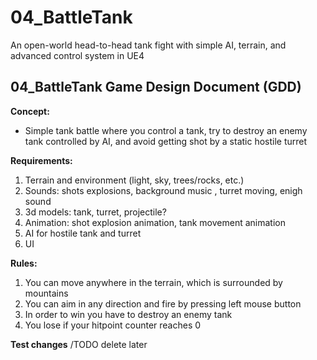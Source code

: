 # 04_BattleTank
An open-world head-to-head tank fight with simple AI, terrain, and advanced control system in UE4

## 04_BattleTank Game Design Document (GDD)

**Concept:**

* Simple tank battle where you control a tank, try to destroy an enemy tank controlled by AI, and avoid getting shot by a static hostile turret

**Requirements:** 

1. Terrain and environment (light, sky, trees/rocks, etc.)
2. Sounds: shots explosions, background music , turret moving, enigh sound
3. 3d models: tank, turret, projectile? 
4. Animation: shot explosion animation, tank movement animation
5. AI for hostile tank and turret 
6. UI

**Rules:**

1. You can move anywhere in the terrain, which is surrounded by mountains 
2. You can aim in any direction and fire by pressing left mouse button 
3. In order to win you have to destroy an enemy tank 
4. You lose if your hitpoint counter reaches 0 

**Test changes** /TODO delete later
